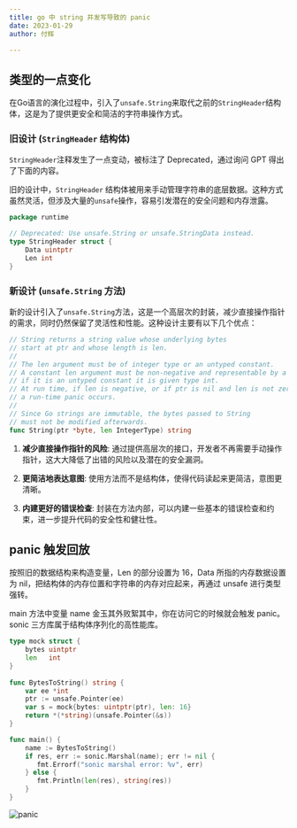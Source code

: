 ```yaml
---
title: go 中 string 并发写导致的 panic
date: 2023-01-29
author: 付辉

---
```


## 类型的一点变化

在Go语言的演化过程中，引入了`unsafe.String`来取代之前的`StringHeader`结构体，这是为了提供更安全和简洁的字符串操作方式。

### 旧设计 (`StringHeader` 结构体)

 `StringHeader`注释发生了一点变动，被标注了 Deprecated，通过询问 GPT 得出了下面的内容。

旧的设计中，`StringHeader` 结构体被用来手动管理字符串的底层数据。这种方式虽然灵活，但涉及大量的`unsafe`操作，容易引发潜在的安全问题和内存泄露。

```go
package runtime

// Deprecated: Use unsafe.String or unsafe.StringData instead.
type StringHeader struct {
	Data uintptr
	Len int
}
```

### 新设计 (`unsafe.String` 方法)

新的设计引入了`unsafe.String`方法，这是一个高层次的封装，减少直接操作指针的需求，同时仍然保留了灵活性和性能。这种设计主要有以下几个优点：

```go
// String returns a string value whose underlying bytes
// start at ptr and whose length is len.
//
// The len argument must be of integer type or an untyped constant.
// A constant len argument must be non-negative and representable by a value of type int;
// if it is an untyped constant it is given type int.
// At run time, if len is negative, or if ptr is nil and len is not zero,
// a run-time panic occurs.
//
// Since Go strings are immutable, the bytes passed to String
// must not be modified afterwards.
func String(ptr *byte, len IntegerType) string
```

1. **减少直接操作指针的风险**: 通过提供高层次的接口，开发者不再需要手动操作指针，这大大降低了出错的风险以及潜在的安全漏洞。
    
2. **更简洁地表达意图**: 使用方法而不是结构体，使得代码读起来更简洁，意图更清晰。
    
3. **内建更好的错误检查**: 封装在方法内部，可以内建一些基本的错误检查和约束，进一步提升代码的安全性和健壮性。

## panic 触发回放

按照旧的数据结构来构造变量，Len 的部分设置为 16，Data 所指的内存数据设置为 nil，把结构体的内存位置和字符串的内存对应起来，再通过 unsafe 进行类型强转。

main 方法中变量 name 金玉其外败絮其中，你在访问它的时候就会触发 panic。sonic 三方库属于结构体序列化的高性能库。

```go
type mock struct {  
    bytes uintptr  
    len   int  
}  
  
func BytesToString() string {  
    var ee *int  
    ptr := unsafe.Pointer(ee)  
    var s = mock{bytes: uintptr(ptr), len: 16}  
    return *(*string)(unsafe.Pointer(&s))  
}

func main() {  
    name := BytesToString()  
    if res, err := sonic.Marshal(name); err != nil {  
       fmt.Errorf("sonic marshal error: %v", err)  
    } else {  
       fmt.Println(len(res), string(res))  
    }
}
```

![panic](panic.png)